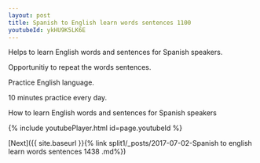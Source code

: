 ```yaml
---
layout: post
title: Spanish to English learn words sentences 1100 
youtubeId: ykHU9K5LK6E
---
```

 
 
Helps to learn English words and sentences for Spanish speakers.

Opportunitiy to repeat the words sentences. 

Practice English language. 
 
10 minutes practice every day. 
 
How to learn English words and sentences for Spanish speakers 
 
{% include youtubePlayer.html id=page.youtubeId %}
 
 
[Next]({{ site.baseurl }}{% link  split1/_posts/2017-07-02-Spanish to english learn words sentences 1438 .md%})
 
